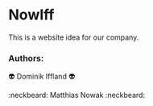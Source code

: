 # NowIff

This is a website idea for our company.

### Authors:

:alien: Dominik Iffland :alien:

:neckbeard: Matthias Nowak :neckbeard:
